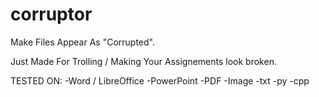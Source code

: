 # corruptor

Make Files Appear As "Corrupted".

Just Made For Trolling / Making Your Assignements look broken.


TESTED ON:
-Word / LibreOffice
-PowerPoint
-PDF
-Image
-txt
-py
-cpp


